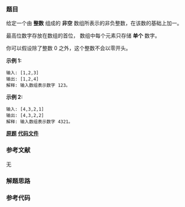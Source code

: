 ### 题目
给定一个由 **整数** 组成的 **非空** 数组所表示的非负整数，在该数的基础上加一。

最高位数字存放在数组的首位， 数组中每个元素只存储 **单个** 数字。

你可以假设除了整数 0 之外，这个整数不会以零开头。

**示例  1:**

    
    
    输入: [1,2,3]
    输出: [1,2,4]
    解释: 输入数组表示数字 123。
    

**示例  2:**

    
    
    输入: [4,3,2,1]
    输出: [4,3,2,2]
    解释: 输入数组表示数字 4321。
    

 **[原题](https://leetcode-cn.com/problems/plus-one/)**    **[代码文件]()**


### 参考文献
无

### 解题思路




### 参考代码

```go


```




